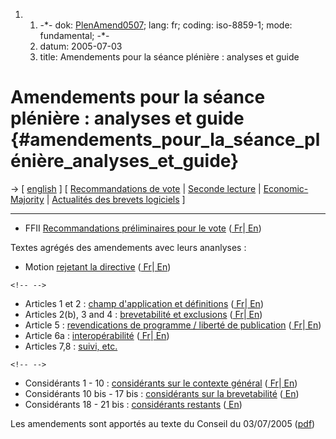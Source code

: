 1.  1.  -\*- dok: [PlenAmend0507](PlenAmend0507 "wikilink"); lang: fr;
        coding: iso-8859-1; mode: fundamental; -\*-
    2.  datum: 2005-07-03
    3.  title: Amendements pour la séance plénière : analyses et guide

# Amendements pour la séance plénière : analyses et guide {#amendements_pour_la_séance_plénière_analyses_et_guide}

-\> \[ [ english](PlenAmend0507En "wikilink") \] \[ [ Recommandations de
vote](PlenVotingList0507Fr "wikilink") \| [Seconde
lecture](http://www.ffii.fr/seconde-lecture "wikilink") \|
[Economic-Majority](http://www.economic-majority.com/index.fr.php "wikilink")
\| [ Actualités des brevets logiciels](SwpatcninoFr "wikilink") \]

------------------------------------------------------------------------

-   FFII [ Recommandations préliminaires pour le
    vote](PlenVotingList0507Fr "wikilink") ([
    Fr](PlenVotingList0507Fr "wikilink")\|[
    En](PlenVotingList0507En "wikilink"))

Textes agrégés des amendements avec leurs ananlyses :

-   Motion [ rejetant la directive](PlenReject0507Fr "wikilink") ([
    Fr](PlenReject0507Fr "wikilink")\|[
    En](PlenReject0507En "wikilink"))

```{=html}
<!-- -->
```
-   Articles 1 et 2 : [ champ d\'application et
    définitions](PlenDef0507Fr "wikilink") ([
    Fr](PlenDef0507Fr "wikilink")\|[ En](PlenDef0507En "wikilink"))
-   Articles 2(b), 3 and 4 : [ brevetabilité et
    exclusions](PlenPatentability0507Fr "wikilink") ([
    Fr](PlenPatentability0507Fr "wikilink")\|[
    En](PlenPatentability0507En "wikilink"))
-   Article 5 : [ revendications de programme / liberté de
    publication](PlenProgramClaims0507Fr "wikilink") ([
    Fr](PlenProgramClaims0507Fr "wikilink")\|[
    En](PlenProgramClaims0507En "wikilink"))
-   Article 6a : [ interopérabilité](PlenInterop0507Fr "wikilink") ([
    Fr](PlenInterop0507Fr "wikilink")\|[
    En](PlenInterop0507En "wikilink"))
-   Articles 7,8 : [ suivi, etc.](PlenFollowUp0507Fr "wikilink")

```{=html}
<!-- -->
```
-   Considérants 1 - 10 : [ considérants sur le contexte
    général](PlenBackgroundRecitals0507Fr "wikilink") ([
    Fr](PlenBackgroundRecitals0507Fr "wikilink")\|[
    En](PlenBackgroundRecitals0507En "wikilink"))
-   Considérants 10 bis - 17 bis : [ considérants sur la
    brevetabilité](PlenPatentabilityRecitals0507Fr "wikilink") ([
    En](PlenPatentabilityRecitals0507En "wikilink"))
-   Considérants 18 - 21 bis : [ considérants
    restants](PlenRemainingRecitals0507Fr "wikilink") ([
    En](PlenRemainingRecitals0507En "wikilink"))

Les amendements sont apportés au texte du Conseil du 03/07/2005
([pdf](http://register.consilium.eu.int/pdf/fr/04/st11/st11979-re01.fr04.pdf "wikilink"))
